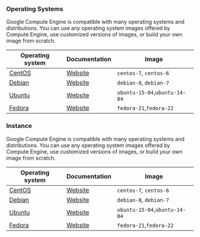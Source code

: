 ### Operating Systems

Google Compute Engine is compatible with many operating systems and distributions. You can use any operating system images offered by Compute Engine, use customized versions of images, or build your own image from scratch.

| Operating system | Documentation | Image  
| --- | --- | --- | 
| [CentOS](/compute/docs/operating-systems/linux-os#centos) | [Website](http://www.centos.org/) | `centos-7`, `centos-6`
| [Debian](/compute/docs/operating-systems/linux-os#debian) | [Website](https://www.debian.org/) | `debian-8`, `debian-7` 
| [Ubuntu](/compute/docs/operating-systems/linux-os#ubuntu) | [Website](http://www.ubuntu.com/) | `ubuntu-15-04`,`ubuntu-14-04`
| [Fedora](/compute/docs/operating-systems/linux-os#ubuntu) | [Website](https://www.getfedora.com/) | `fedora-21`,`fedora-22`

### Instance

Google Compute Engine is compatible with many operating systems and distributions. You can use any operating system images offered by Compute Engine, use customized versions of images, or build your own image from scratch.


| Operating system | Documentation | Image  
| --- | --- | --- | 
| [CentOS](/compute/docs/operating-systems/linux-os#centos) | [Website](http://www.centos.org/) | `centos-7`, `centos-6`
| [Debian](/compute/docs/operating-systems/linux-os#debian) | [Website](https://www.debian.org/) | `debian-8`, `debian-7` 
| [Ubuntu](/compute/docs/operating-systems/linux-os#ubuntu) | [Website](http://www.ubuntu.com/) | `ubuntu-15-04`,`ubuntu-14-04`
| [Fedora](/compute/docs/operating-systems/linux-os#ubuntu) | [Website](https://www.getfedora.com/) | `fedora-21`,`fedora-22`

